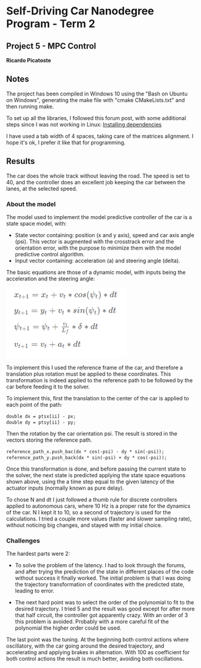 # Self-Driving Car Nanodegree Program - Term 2
## Project 5 - MPC Control
**Ricardo Picatoste**

## Notes
The project has been compiled in Windows 10 using the "Bash on Ubuntu on Windows", generating the make file with "cmake CMakeLists.txt" and then running make. 

To set up all the libraries, I followed this forum post, with some additional steps since I was not working in Linux:
[Installing dependencies](https://discussions.udacity.com/t/how-to-install-project-dependencies-and-quizzes-for-ubuntu/304975)

I have used a tab width of 4 spaces, taking care of the matrices alignment. I hope it's ok, I prefer it like that for programming.

## Results

The car does the whole track without leaving the road. The speed is set to 40, and the controller does an excellent job keeping the car between the lanes, at the selected speed.

### About the model

The model used to implement the model predictive controller of the car is a state space model, with:

- State vector containing: position (x and y axis), speed and car axis angle (psi). This vector is augmented with the crosstrack error and the orientation error, with the purpose to minimize them with the model predictive control algorithm. 
- Input vector containing: acceleration (a) and steering angle (delta). 

The basic equations are those of a dynamic model, with inputs being the acceleration and the steering angle:

![alt text](./figures/state_space_equations.png "State space")

To implement this I used the reference frame of the car, and therefore a translation plus rotation must be applied to these coordinates. This transformation is indeed applied to the reference path to be followed by the car before feeding it to the solver.

To implement this, first the translation to the center of the car is applied to each point of the path:

	double dx = ptsx[ii] - px;
	double dy = ptsy[ii] - py;

Then the rotation by the car orientation psi. The result is stored in the vectors storing the reference path.

	reference_path_x.push_bac(dx * cos(-psi) - dy * sin(-psi));
	reference_path_y.push_back(dx * sin(-psi) + dy * cos(-psi));

Once this transformation is done, and before passing the current state to the solver, the next state is predicted applying the state space equations shown above, using the a time step equal to the given latency of the actuator inputs (normally known as pure delay). 

To chose N and dt I just followed a thumb rule for discrete controllers applied to autonomous cars, where 10 Hz is a proper rate for the dynamics of the car. N I kept it to 10, so a second of trajectory is used for the calculations. I tried a couple more values (faster and slower sampling rate), without noticing big changes, and stayed with my initial choice.


### Challenges
The hardest parts were 2: 

- To solve the problem of the latency. I had to look through the forums, and after trying the prediction of the state in different places of the code without success it finally worked. The initial problem is that I was doing the trajectory transformation of coordinates with the predicted state, leading to error.

- The next hard point was to select the order of the polynomial to fit to the desired trajectory. I tried 5 and the result was good except for after more that half circuit, the controller got apparently crazy. With an order of 3 this problem is avoided. Probably with a more careful fit of the polynomial the higher order could be used.

The last point was the tuning. At the beginning both control actions where oscillatory, with the car going around the desired trajectory, and accelerating and applying brakes in alternation. With 100 as coefficient for both control actions the result is much better, avoiding both oscillations.

